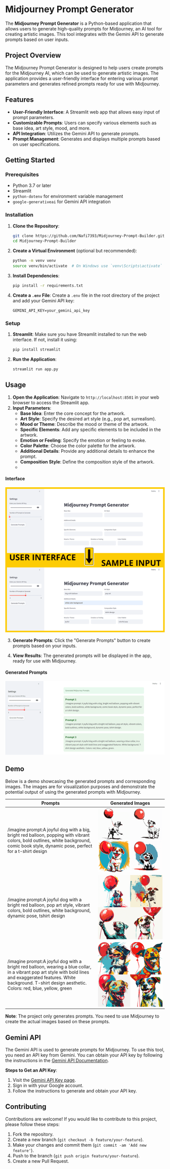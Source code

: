 # Midjourney Prompt Generator

The **Midjourney Prompt Generator** is a Python-based application that allows users to generate high-quality prompts for Midjourney, an AI tool for creating artistic images. This tool integrates with the Gemini API to generate prompts based on user inputs.


## Project Overview

The Midjourney Prompt Generator is designed to help users create prompts for the Midjourney AI, which can be used to generate artistic images. The application provides a user-friendly interface for entering various prompt parameters and generates refined prompts ready for use with Midjourney.

## Features

- **User-Friendly Interface**: A Streamlit web app that allows easy input of prompt parameters.
- **Customizable Prompts**: Users can specify various elements such as base idea, art style, mood, and more.
- **API Integration**: Utilizes the Gemini API to generate prompts.
- **Prompt Management**: Generates and displays multiple prompts based on user specifications.

## Getting Started

### Prerequisites

- Python 3.7 or later
- Streamlit
- `python-dotenv` for environment variable management
- `google-generativeai` for Gemini API integration

### Installation

1. **Clone the Repository**:
    ```bash
    git clone https://github.com/Nafi7393/Midjourney-Prompt-Builder.git
    cd Midjourney-Prompt-Builder
    ```

2. **Create a Virtual Environment** (optional but recommended):
    ```bash
    python -m venv venv
    source venv/bin/activate  # On Windows use `venv\Scripts\activate`
    ```

3. **Install Dependencies**:
    ```bash
    pip install -r requirements.txt
    ```

4. **Create a `.env` File**:
    Create a `.env` file in the root directory of the project and add your Gemini API key:
    ```plaintext
    GEMINI_API_KEY=your_gemini_api_key
    ```

### Setup

1. **Streamlit**:
   Make sure you have Streamlit installed to run the web interface. If not, install it using:
   ```bash
   pip install streamlit
   ```

2. **Run the Application**:
    ```bash
    streamlit run app.py
    ```

## Usage

1. **Open the Application**:
   Navigate to `http://localhost:8501` in your web browser to access the Streamlit app.
2. **Input Parameters**:
   - **Base Idea**: Enter the core concept for the artwork.
   - **Art Style**: Specify the desired art style (e.g., pop art, surrealism).
   - **Mood or Theme**: Describe the mood or theme of the artwork.
   - **Specific Elements**: Add any specific elements to be included in the artwork.
   - **Emotion or Feeling**: Specify the emotion or feeling to evoke.
   - **Color Palette**: Choose the color palette for the artwork.
   - **Additional Details**: Provide any additional details to enhance the prompt.
   - **Composition Style**: Define the composition style of the artwork.
   - 
#### Interface
![Interface](DEMO/interface.png)

3. **Generate Prompts**:
   Click the "Generate Prompts" button to create prompts based on your inputs.

4. **View Results**:
   The generated prompts will be displayed in the app, ready for use with Midjourney.

#### Generated Prompts
![Generated Prompts](DEMO/prompts.png)

## Demo

Below is a demo showcasing the generated prompts and corresponding images. The images are for visualization purposes and demonstrate the potential output of using the generated prompts with Midjourney.

| **Prompts**                   | **Generated Images**          |
|-------------------------------|-------------------------------|
| /imagine prompt:A joyful dog with a big, bright red balloon, popping with vibrant colors, bold outlines, white background, comic book style, dynamic pose, perfect for a t-shirt design              | ![Image 1](DEMO/result-1.png) |
| /imagine prompt:A joyful dog with a bright red balloon, pop art style, vibrant colors, bold outlines, white background, dynamic pose, tshirt design | ![Image 2](DEMO/result-2.png) |
| /imagine prompt:A joyful dog with a bright red balloon, wearing a blue collar, in a vibrant pop art style with bold lines and exaggerated features. White background. T-shirt design aesthetic. Colors: red, blue, yellow, green | ![Image 3](DEMO/result-3.png) |

**Note**: The project only generates prompts. You need to use Midjourney to create the actual images based on these prompts.

## Gemini API

The Gemini API is used to generate prompts for Midjourney. To use this tool, you need an API key from Gemini. You can obtain your API key by following the instructions in the [Gemini API Documentation](https://ai.google.dev/gemini-api/docs/api-key).

**Steps to Get an API Key**:
1. Visit the [Gemini API Key page](https://ai.google.dev/gemini-api/docs/api-key).
2. Sign in with your Google account.
3. Follow the instructions to generate and obtain your API key.

## Contributing

Contributions are welcome! If you would like to contribute to this project, please follow these steps:

1. Fork the repository.
2. Create a new branch (`git checkout -b feature/your-feature`).
3. Make your changes and commit them (`git commit -am 'Add new feature'`).
4. Push to the branch (`git push origin feature/your-feature`).
5. Create a new Pull Request.
